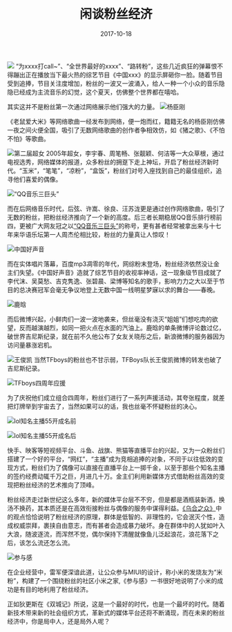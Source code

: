 ﻿---
layout: post
title: 闲谈粉丝经济
date: 2017-10-18
categories: blog
tags: [杂谈,娱乐，思考]
description: 

---
![](http://upload-images.jianshu.io/upload_images/726103-15e8379b7b528a82.jpg?imageMogr2/auto-orient/strip%7CimageView2/2/w/1240)
“为xxxx打call~”、“全世界最好的xxxx”、“路转粉”，这些几近疯狂的弹幕恨不得蹦出正在播放当下最火热的综艺节目《中国xxx》的显示屏砸你一脸。随着节目受到追捧，节目关注度增加，粉丝的一波又一波涌入，给人一种一个小众的音乐隐隐已经成为主流音乐的幻觉，这个夏天，仿佛整个世界都在嘻哈。

其实这并不是粉丝第一次通过网络展示他们强大的力量。
![杨臣刚](http://upload-images.jianshu.io/upload_images/726103-4c0c29f274b4d681.jpg?imageMogr2/auto-orient/strip%7CimageView2/2/w/1240)

《老鼠爱大米》等网络歌曲一经发布到网络，便一炮而红，籍籍无名的杨臣刚仿佛一夜之间火便全国，吸引了无数网络歌曲的创作者争相效仿，如《猪之歌》、《不怕不怕》等歌曲。

![第二届超女](http://upload-images.jianshu.io/upload_images/726103-345b44d0dc598134.jpg?imageMogr2/auto-orient/strip%7CimageView2/2/w/1240)
2005年超女，李宇春、周笔畅、张靓颖、何洁等一大众草根，通过电视选秀，网络媒体的报道，众多粉丝的拥趸下走上神坛，开启了粉丝经济新时代。“玉米”，“笔笔”，“凉粉”，“盒饭”，粉丝们对号入座找到自己的最佳组织，追寻他们喜爱的偶像。


![“QQ音乐三巨头”](http://upload-images.jianshu.io/upload_images/726103-038000618b9c8203.jpg?imageMogr2/auto-orient/strip%7CimageView2/2/w/1240)


而在后网络音乐时代，后弦、许嵩、徐良、汪苏泷更是通过创作网络歌曲，吸引了无数的粉丝，把粉丝经济推向了一个新的高度。后三者长期稳居QQ音乐排行榜前四，更被广大网友冠之以[“QQ音乐三巨头”](https://baike.baidu.com/item/QQ%E9%9F%B3%E4%B9%90%E4%B8%89%E5%B7%A8%E5%A4%B4/22121767?fr=aladdin)的称号，更有甚者经常被拿出来与十七年来华语乐坛第一人周杰伦相比较，粉丝的力量真让人惊叹！

![中国好声音](http://upload-images.jianshu.io/upload_images/726103-ae1d1170df844de7.jpg?imageMogr2/auto-orient/strip%7CimageView2/2/w/1240)

而在实体唱片落幕，百度mp3凋零的年代，网综粉末登场，粉丝经济依然没让金主们失望。《中国好声音》造就了综艺节目的收视率神话，这一现象级节目成就了李代沫、吴莫愁、吉克隽逸、张碧晨、梁博等知名的歌手，影响力力之大以至于节目的总决赛冠军会毫无争议地登上无数中国一线明星梦寐以求的舞台——春晚。

![鹿晗](http://upload-images.jianshu.io/upload_images/726103-dff8c0eaeb4f1efb.jpg?imageMogr2/auto-orient/strip%7CimageView2/2/w/1240)

而后微博兴起，小鲜肉们一波一波地袭来，但丝毫没有浇灭“姐姐”们想吃肉的欲望，反而越演越烈，如同一把火点在水面的汽油上。鹿晗的单条微博评论数过亿，破世界吉尼斯纪录，就在前不久他公布了女友关晓彤之后，新浪微博的服务器因为访问量暴涨宕机。


![王俊凯](http://upload-images.jianshu.io/upload_images/726103-ebe966c780040671.jpg?imageMogr2/auto-orient/strip%7CimageView2/2/w/1240)
当然TFboys的粉丝也不甘示弱，TFBoys队长王俊凯微博的转发也破了吉尼斯纪录。

![TFboys四周年应援](http://upload-images.jianshu.io/upload_images/726103-b1aade386907579a.jpg?imageMogr2/auto-orient/strip%7CimageView2/2/w/1240)

为了庆祝他们成立组合四周年，粉丝们进行了一系列声援活动，其夸张程度，就差把灯牌举到宇宙去了，当然如果可以的话，我也丝毫不怀疑粉丝的决心。

![lol知名主播55开成名前](http://upload-images.jianshu.io/upload_images/726103-245a3cb9160fe99a.JPEG?imageMogr2/auto-orient/strip%7CimageView2/2/w/1240)


![lol知名主播55开成名后](http://upload-images.jianshu.io/upload_images/726103-e92587be7f8497e0.JPEG?imageMogr2/auto-orient/strip%7CimageView2/2/w/1240)


快手、映客等短视频平台、斗鱼、战旗、熊猫等直播平台的兴起，又为一众粉丝们搭建了一个好的平台，“网红”，“主播”成为竞相追捧的对象，不同于以往低效的变现方式，粉丝们为了偶像可以直接在直播平台上一掷千金，以至于那些个知名主播的签约经费动辄千万之巨，月进几十万。金主们利用新媒体方式借助粉丝高效的变现把粉丝经济的艺术推向了顶峰。

粉丝经济走过新世纪这么多年，新的媒体平台层不不穷，但是都是酒瓶装新酒，换汤不换药，其本质还是在高效衔接粉丝与偶像的服务中谋得利益。[《乌合之众》](https://baike.baidu.com/item/%E4%B9%8C%E5%90%88%E4%B9%8B%E4%BC%97/3836580?fr=aladdin)中的观点恰恰说明了粉丝经济的原理，群体是低智的、非理性的，它会泯灭个性，造成权威崇拜，裹挟自由意志，而有甚者会造成暴力破坏。身在群体中的人犹如叶入大浪，随波逐流，而浑然不觉，偶尔保持下清醒就像鱼儿泛起浪花，浪花落下之后，该怎么流还怎么流。

![参与感](http://upload-images.jianshu.io/upload_images/726103-8ba8cf65e6c93d8d.jpg?imageMogr2/auto-orient/strip%7CimageView2/2/w/1240)

在企业经营中，雷军便深谙此道，让公众参与MIUI的设计，称小米的发烧友为“米粉”，构建了一个围绕粉丝的社区小米之家,《参与感》一书很好地说明了小米的成功是有目的地利用了粉丝经济。

正如狄更斯在《双城记》所说，这是一个最好的时代，也是一个最坏的时代。随着新技术带来新的社会组织方式，革新式的媒体平台还将不断涌现，而在未来的粉丝经济中，你是局中人，还是局外人呢？